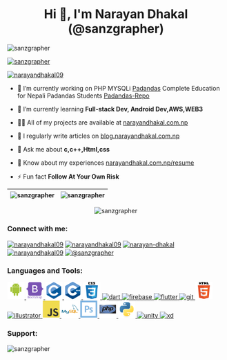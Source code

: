 
<h1 align="center">Hi 👋, I'm Narayan Dhakal (@sanzgrapher)
</h1>

<!-- 
![GitHub metrics](https://metrics.lecoq.io/sanzgrapher) -->



<p align="left"> <img src="https://komarev.com/ghpvc/?username=sanzgrapher&label=Profile%20views&color=0e75b6&style=flat" alt="sanzgrapher" /> </p>


  

<p align="left"> <a href="https://github.com/ryo-ma/github-profile-trophy"><img src="https://github-profile-trophy.vercel.app/?username=sanzgrapher" alt="sanzgrapher" /></a> </p>

<p align="left"> <a href="https://twitter.com/narayandhakal09" target="blank"><img src="https://img.shields.io/twitter/follow/narayandhakal09?logo=twitter&style=for-the-badge" alt="narayandhakal09" /></a> </p>

- 🔭 I’m currently working on PHP MYSQLi [Padandas](https://padandas.com/) Complete Education for Nepali Padandas Students [Padandas-Repo](padandas)

- 🌱 I’m currently learning **Full-stack Dev, Android Dev,AWS,WEB3**

- 👨‍💻 All of my projects are available at [narayandhakal.com.np](https://narayandhakal.com.np)

- 📝 I regularly write articles on [blog.narayandhakal.com.np](https://blog.narayandhakal.com.np)

- 💬 Ask me about **c,c++,Html,css**

- 📄 Know about my experiences [narayandhakal.com.np/resume](https://narayandhakal.com.np/resume)

- ⚡ Fun fact **Follow At Your Own Risk**





  



|<img align="center" src="https://github-readme-streak-stats.herokuapp.com/?user=sanzgrapher&" alt="sanzgrapher" />| <img align="center" src="https://github-readme-stats.vercel.app/api?username=sanzgrapher&show_icons=true&locale=en" alt="sanzgrapher" /> |
| ------------- | ------------- |
 <p align="center"> <img align="center" src="https://github-readme-stats.vercel.app/api/top-langs?username=sanzgrapher&show_icons=true&locale=en&layout=compact" alt="sanzgrapher" />

</p>



<h3 align="left">Connect with me:</h3>
<p align="left">
<a href="https://codepen.io/narayandhakal09" target="blank"><img align="center" src="https://raw.githubusercontent.com/rahuldkjain/github-profile-readme-generator/master/src/images/icons/Social/codepen.svg" alt="narayandhakal09" height="30" width="40" /></a>
<a href="https://twitter.com/narayandhakal09" target="blank"><img align="center" src="https://raw.githubusercontent.com/rahuldkjain/github-profile-readme-generator/master/src/images/icons/Social/twitter.svg" alt="narayandhakal09" height="30" width="40" /></a>
<a href="https://linkedin.com/in/narayan-dhakal" target="blank"><img align="center" src="https://raw.githubusercontent.com/rahuldkjain/github-profile-readme-generator/master/src/images/icons/Social/linked-in-alt.svg" alt="narayan-dhakal" height="30" width="40" /></a>
<a href="https://fb.com/narayandhakal09" target="blank"><img align="center" src="https://raw.githubusercontent.com/rahuldkjain/github-profile-readme-generator/master/src/images/icons/Social/facebook.svg" alt="narayandhakal09" height="30" width="40" /></a>
<a href="https://medium.com/@sanzgrapher" target="blank"><img align="center" src="https://raw.githubusercontent.com/rahuldkjain/github-profile-readme-generator/master/src/images/icons/Social/medium.svg" alt="@sanzgrapher" height="30" width="40" /></a>
</p>

<h3 align="left">Languages and Tools:</h3>
<p align="left"> <a href="https://developer.android.com" target="_blank" rel="noreferrer"> <img src="https://raw.githubusercontent.com/devicons/devicon/master/icons/android/android-original-wordmark.svg" alt="android" width="40" height="40"/> </a> <a href="https://getbootstrap.com" target="_blank" rel="noreferrer"> <img src="https://raw.githubusercontent.com/devicons/devicon/master/icons/bootstrap/bootstrap-plain-wordmark.svg" alt="bootstrap" width="40" height="40"/> </a> <a href="https://www.cprogramming.com/" target="_blank" rel="noreferrer"> <img src="https://raw.githubusercontent.com/devicons/devicon/master/icons/c/c-original.svg" alt="c" width="40" height="40"/> </a> <a href="https://www.w3schools.com/cpp/" target="_blank" rel="noreferrer"> <img src="https://raw.githubusercontent.com/devicons/devicon/master/icons/cplusplus/cplusplus-original.svg" alt="cplusplus" width="40" height="40"/> </a> <a href="https://www.w3schools.com/css/" target="_blank" rel="noreferrer"> <img src="https://raw.githubusercontent.com/devicons/devicon/master/icons/css3/css3-original-wordmark.svg" alt="css3" width="40" height="40"/> </a> <a href="https://dart.dev" target="_blank" rel="noreferrer"> <img src="https://www.vectorlogo.zone/logos/dartlang/dartlang-icon.svg" alt="dart" width="40" height="40"/> </a> <a href="https://firebase.google.com/" target="_blank" rel="noreferrer"> <img src="https://www.vectorlogo.zone/logos/firebase/firebase-icon.svg" alt="firebase" width="40" height="40"/> </a> <a href="https://flutter.dev" target="_blank" rel="noreferrer"> <img src="https://www.vectorlogo.zone/logos/flutterio/flutterio-icon.svg" alt="flutter" width="40" height="40"/> </a> <a href="https://git-scm.com/" target="_blank" rel="noreferrer"> <img src="https://www.vectorlogo.zone/logos/git-scm/git-scm-icon.svg" alt="git" width="40" height="40"/> </a> <a href="https://www.w3.org/html/" target="_blank" rel="noreferrer"> <img src="https://raw.githubusercontent.com/devicons/devicon/master/icons/html5/html5-original-wordmark.svg" alt="html5" width="40" height="40"/> </a> <a href="https://www.adobe.com/in/products/illustrator.html" target="_blank" rel="noreferrer"> <img src="https://www.vectorlogo.zone/logos/adobe_illustrator/adobe_illustrator-icon.svg" alt="illustrator" width="40" height="40"/> </a> <a href="https://developer.mozilla.org/en-US/docs/Web/JavaScript" target="_blank" rel="noreferrer"> <img src="https://raw.githubusercontent.com/devicons/devicon/master/icons/javascript/javascript-original.svg" alt="javascript" width="40" height="40"/> </a> <a href="https://www.mysql.com/" target="_blank" rel="noreferrer"> <img src="https://raw.githubusercontent.com/devicons/devicon/master/icons/mysql/mysql-original-wordmark.svg" alt="mysql" width="40" height="40"/> </a> <a href="https://www.photoshop.com/en" target="_blank" rel="noreferrer"> <img src="https://raw.githubusercontent.com/devicons/devicon/master/icons/photoshop/photoshop-line.svg" alt="photoshop" width="40" height="40"/> </a> <a href="https://www.php.net" target="_blank" rel="noreferrer"> <img src="https://raw.githubusercontent.com/devicons/devicon/master/icons/php/php-original.svg" alt="php" width="40" height="40"/> </a> <a href="https://www.python.org" target="_blank" rel="noreferrer"> <img src="https://raw.githubusercontent.com/devicons/devicon/master/icons/python/python-original.svg" alt="python" width="40" height="40"/> </a> <a href="https://unity.com/" target="_blank" rel="noreferrer"> <img src="https://www.vectorlogo.zone/logos/unity3d/unity3d-icon.svg" alt="unity" width="40" height="40"/> </a> <a href="https://www.adobe.com/products/xd.html" target="_blank" rel="noreferrer"> <img src="https://cdn.worldvectorlogo.com/logos/adobe-xd.svg" alt="xd" width="40" height="40"/> </a> </p>

<h3 align="left">Support:</h3>
<p><a href="https://www.buymeacoffee.com/sanzgrapher"> <img align="left" src="https://cdn.buymeacoffee.com/buttons/v2/default-yellow.png" height="50" width="210" alt="sanzgrapher" /></a></p><br><br>




